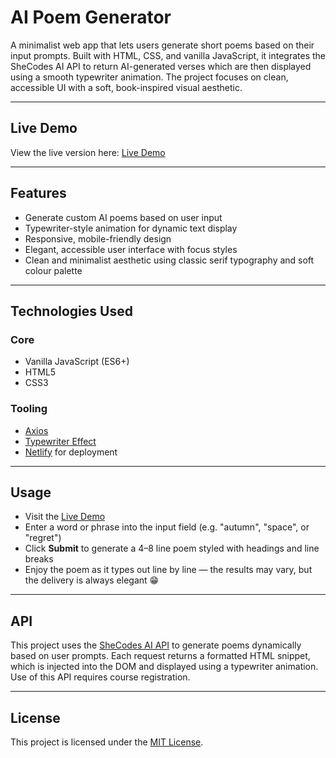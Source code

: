 # AI Poem Generator

A minimalist web app that lets users generate short poems based on their input prompts. Built with HTML, CSS, and vanilla JavaScript, it integrates the SheCodes AI API to return AI-generated verses which are then displayed using a smooth typewriter animation. The project focuses on clean, accessible UI with a soft, book-inspired visual aesthetic.

---

## Live Demo

View the live version here: [Live Demo](https://aipoet.netlify.app/)

---

## Features

- Generate custom AI poems based on user input
- Typewriter-style animation for dynamic text display
- Responsive, mobile-friendly design
- Elegant, accessible user interface with focus styles
- Clean and minimalist aesthetic using classic serif typography and soft colour palette

---

## Technologies Used

### Core

- Vanilla JavaScript (ES6+)
- HTML5
- CSS3

### Tooling

- [Axios](https://axios-http.com/)
- [Typewriter Effect](https://github.com/tameemsafi/typewriterjs)
- [Netlify](https://www.netlify.com/) for deployment

---

## Usage

- Visit the [Live Demo](https://aipoet.netlify.app/)
- Enter a word or phrase into the input field (e.g. "autumn", "space", or "regret")
- Click **Submit** to generate a 4–8 line poem styled with headings and line breaks
- Enjoy the poem as it types out line by line — the results may vary, but the delivery is always elegant 😁

---

## API

This project uses the [SheCodes AI API](https://www.shecodes.io/learn/apis) to generate poems dynamically based on user prompts. Each request returns a formatted HTML snippet, which is injected into the DOM and displayed using a typewriter animation.
Use of this API requires course registration.

---

## License

This project is licensed under the [MIT License](LICENSE).

